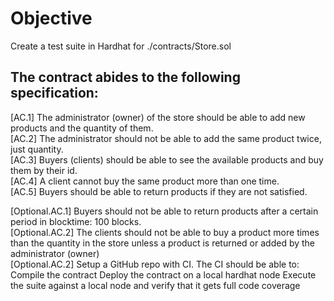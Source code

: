 # Objective
Create a test suite in Hardhat for ./contracts/Store.sol

## The contract abides to the following specification:

[AC.1] The administrator (owner) of the store should be able to add new products and the quantity of them.<br>
[AC.2] The administrator should not be able to add the same product twice, just quantity.<br>
[AC.3] Buyers (clients) should be able to see the available products and buy them by their id.<br>
[AC.4] A client cannot buy the same product more than one time.<br>
[AC.5] Buyers should be able to return products if they are not satisfied.<br>

[Optional.AC.1] Buyers should not be able to return products after a certain period in blocktime: 100 blocks.<br>
[Optional.AC.2] The clients should not be able to buy a product more times than the quantity in the store unless a product is returned or added by the administrator (owner)<br>
[Optional.AC.2] Setup a GitHub repo with CI. The CI should be able to: Compile the contract Deploy the contract on a local hardhat node Execute the suite against a local node and verify that it gets full code coverage<br>